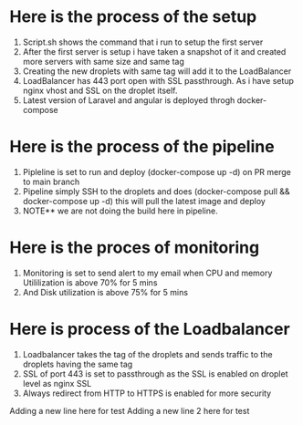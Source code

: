# Here is the process of the setup
1. Script.sh shows the command that i run to setup the first server
2. After the first server is setup i have taken a snapshot of it and created more servers with same size and same tag
3. Creating the new droplets with same tag will add it to the LoadBalancer
4. LoadBalancer has 443 port open with SSL passthrough. As i have setup nginx vhost and SSL on the droplet itself.
5. Latest version of Laravel and angular is deployed throgh docker-compose

# Here is the process of the pipeline
1. Pipleline is set to run and deploy (docker-compose up -d) on PR merge to main branch
2. Pipeline simply SSH to the droplets and does (docker-compose pull && docker-compose up -d) this will pull the latest image and deploy 
3. NOTE** we are not doing the build here in pipeline.

# Here is the proces of monitoring
1. Monitoring is set to send alert to my email when CPU and memory Utililization is above 70% for 5 mins
2. And Disk utilization is above 75% for 5 mins

# Here is process of the Loadbalancer
1. Loadbalancer takes the tag of the droplets and sends traffic to the droplets having the same tag
2. SSL of port 443 is set to passthrough as the SSL is enabled on droplet level as nginx SSL
3. Always redirect from HTTP to HTTPS is enabled for more security

Adding a new line here for test
Adding a new line 2 here for test
